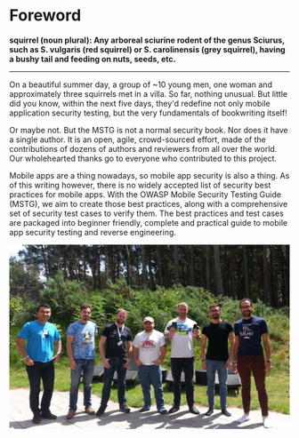 # Foreword

**squirrel (noun plural): Any arboreal sciurine rodent of the genus Sciurus, such as S. vulgaris (red squirrel) or S. carolinensis (grey squirrel), having a bushy tail and feeding on nuts, seeds, etc.**

---

On a beautiful summer day, a group of ~10 young men, one woman and approximately three squirrels met in a villa. So far, nothing unusual. But little did you know, within the next five days, they'd redefine not only mobile application security testing, but the very fundamentals of bookwriting itself!

Or maybe not. But the MSTG is not a normal security book. Nor does it have a single author. It is an open, agile, crowd-sourced effort, made of the contributions of dozens of authors and reviewers from all over the world. Our wholehearted thanks go to everyone who contributed to this project. 

Mobile apps are a thing nowadays, so mobile app security is also a thing. As of this writing however, there is no widely accepted list of security best practices for mobile apps. With the OWASP Mobile Security Testing Guide (MSTG), we aim to create those best practices, along with a comprehensive set of security test cases to verify them. The best practices and test cases are packaged into beginner friendly, complete and practical guide to mobile app security testing and reverse engineering.

<img src="Images/summit-team.jpg" width="800px"/>